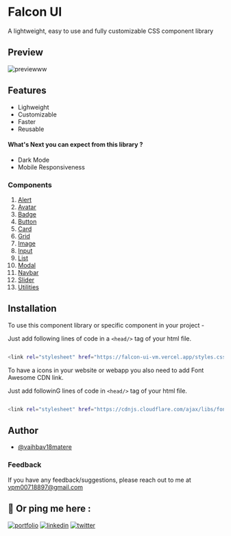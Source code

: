 # Falcon UI

A lightweight, easy to use and fully customizable CSS component library

## Preview

![previewww](https://user-images.githubusercontent.com/59862355/154905065-1ddbc32f-40b9-441b-b620-4513e922491f.gif)

## Features

- Lighweight
- Customizable
- Faster
- Reusable

#### What's Next you can expect from this library ?

- Dark Mode
- Mobile Responsiveness

### Components

1.  [Alert](https://falconui.netlify.app/components/alert/alert.html)
2.  [Avatar](https://falconui.netlify.app/components/avatar/avatar.html)
3.  [Badge](https://falconui.netlify.app/components/badge/badge.html)
4.  [Button](https://falconui.netlify.app/components/button/button.html)
5.  [Card](https://falconui.netlify.app/components/card/card.html)
6.  [Grid](https://falconui.netlify.app/components/grid/grid.html)
7.  [Image](https://falconui.netlify.app/components/responive-image/responsive-img.html)
8.  [Input](https://falconui.netlify.app/components/inputs/inputs.html)
9.  [List](https://falconui.netlify.app/components/lists/lists.html)
10. [Modal](https://falconui.netlify.app/components/modal/modal.html)
11. [Navbar](https://falconui.netlify.app/components/navbar/navbar.html)
12. [Slider](https://falconui.netlify.app/components/slider/slider.html)
13. [Utilities](https://falconui.netlify.app/components/text-utilities/text-utilities.html)

## Installation

To use this component library or specific component in your project -

Just add following lines of code in a `<head/>` tag of your html file.

```bash

<link rel="stylesheet" href="https://falcon-ui-vm.vercel.app/styles.css">

```

To have a icons in your website or webapp you also need to add Font Awesome CDN link.

Just add followinG lines of code in `<head/>` tag of your html file.

```bash

<link rel="stylesheet" href="https://cdnjs.cloudflare.com/ajax/libs/font-awesome/4.7.0/css/font-awesome.min.css">


```

## Author

- [@vaihbav18matere](https://github.com/vaibhav18matere)

### Feedback

If you have any feedback/suggestions, please reach out to me at vpm00718897@gmail.com

## 🔗 Or ping me here :

[![portfolio](https://img.shields.io/badge/my_portfolio-000?style=for-the-badge&logo=ko-fi&logoColor=white)](https://vaibhavmatere.netlify.app/)
[![linkedin](https://img.shields.io/badge/linkedin-0A66C2?style=for-the-badge&logo=linkedin&logoColor=white)](https://www.linkedin.com/in/vaibhavmatere/)
[![twitter](https://img.shields.io/badge/twitter-1DA1F2?style=for-the-badge&logo=twitter&logoColor=white)](https://twitter.com/vaibhav_matere)

